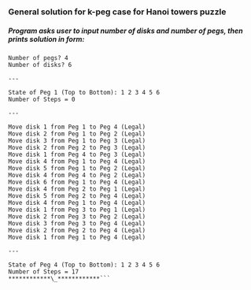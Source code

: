 ### General solution for k-peg case for Hanoi towers puzzle

##### Program asks user to input number of disks and number of pegs, then prints solution in form:

````MacBook-Pro-Nursultan-Kuandyk:k-hanoi nursultan$ ./K\ Peg\ Tower\ of\ Hanoi
Number of pegs? 4
Number of disks? 6

---

State of Peg 1 (Top to Bottom): 1 2 3 4 5 6
Number of Steps = 0

---

Move disk 1 from Peg 1 to Peg 4 (Legal)
Move disk 2 from Peg 1 to Peg 2 (Legal)
Move disk 3 from Peg 1 to Peg 3 (Legal)
Move disk 2 from Peg 2 to Peg 3 (Legal)
Move disk 1 from Peg 4 to Peg 3 (Legal)
Move disk 4 from Peg 1 to Peg 4 (Legal)
Move disk 5 from Peg 1 to Peg 2 (Legal)
Move disk 4 from Peg 4 to Peg 2 (Legal)
Move disk 6 from Peg 1 to Peg 4 (Legal)
Move disk 4 from Peg 2 to Peg 1 (Legal)
Move disk 5 from Peg 2 to Peg 4 (Legal)
Move disk 4 from Peg 1 to Peg 4 (Legal)
Move disk 1 from Peg 3 to Peg 1 (Legal)
Move disk 2 from Peg 3 to Peg 2 (Legal)
Move disk 3 from Peg 3 to Peg 4 (Legal)
Move disk 2 from Peg 2 to Peg 4 (Legal)
Move disk 1 from Peg 1 to Peg 4 (Legal)

---

State of Peg 4 (Top to Bottom): 1 2 3 4 5 6
Number of Steps = 17
************\_************```
````

